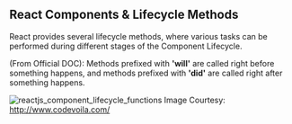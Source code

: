 ## React Components & Lifecycle Methods

React provides several lifecycle methods, where various tasks can be performed during different stages of the Component Lifecycle.

(From Official DOC):
Methods prefixed with **'will'** are called right before something happens, and methods prefixed with **'did'** are called right after something happens.


![reactjs_component_lifecycle_functions](https://cloud.githubusercontent.com/assets/1716894/22075956/1b483482-ddd4-11e6-8453-44b7d82e0795.png)
Image Courtesy: http://www.codevoila.com/
